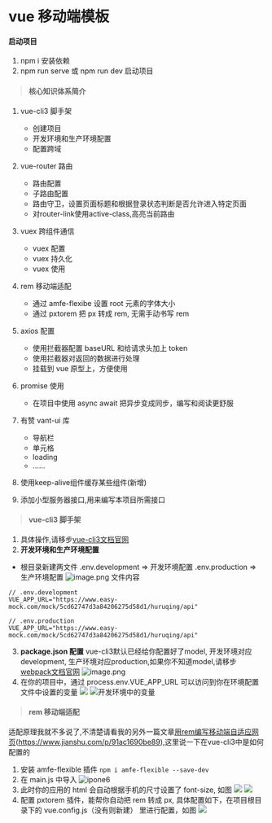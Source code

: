 # vue 移动端模板

#### 启动项目
1. npm i 安装依赖
1. npm run serve 或 npm run dev 启动项目



>#### 核心知识体系简介

1. vue-cli3 脚手架
    * 创建项目
    * 开发环境和生产环境配置
    * 配置跨域

2. vue-router 路由
    * 路由配置
    * 子路由配置
    * 路由守卫，设置页面标题和根据登录状态判断是否允许进入特定页面
    * 对router-link使用active-class,高亮当前路由

3. vuex 跨组件通信
    * vuex 配置
    * vuex 持久化
    * vuex 使用

4. rem 移动端适配
    * 通过 amfe-flexibe 设置 root 元素的字体大小
    * 通过 pxtorem 把 px 转成 rem, 无需手动书写 rem

5. axios 配置
    * 使用拦截器配置 baseURL 和给请求头加上 token
    * 使用拦截器对返回的数据进行处理
    * 挂载到 vue 原型上，方便使用

6. promise 使用

    * 在项目中使用 async await 把异步变成同步，编写和阅读更舒服

7. 有赞 vant-ui 库
    * 导航栏
    * 单元格
    * loading
    * ......

8. 使用keep-alive组件缓存某些组件(新增)

9. 添加小型服务器接口,用来编写本项目所需接口



>####  vue-cli3 脚手架
1. 具体操作,请移步[vue-cli3文档官网]( [https://cli.vuejs.org/zh/guide/installation.html](https://links.jianshu.com/go?to=https%3A%2F%2Fcli.vuejs.org%2Fzh%2Fguide%2Finstallation.html)
)
2. **开发环境和生产环境配置**
  * 根目录新建两文件 .env.development => 开发环境配置  .env.production => 生产环境配置
![image.png](https://upload-images.jianshu.io/upload_images/7177443-4f2c42f1c1bc4439.png?imageMogr2/auto-orient/strip%7CimageView2/2/w/1240)
文件内容

```
// .env.development
VUE_APP_URL="https://www.easy-mock.com/mock/5cd62747d3a84206275d58d1/huruqing/api"
```

```
// .env.production
VUE_APP_URL="https://www.easy-mock.com/mock/5cd62747d3a84206275d58d1/huruqing/api"
```

3. **package.json 配置**
vue-cli3默认已经给你配置好了model, 开发环境对应development, 生产环境对应production,如果你不知道model,请移步[webpack文档官网]([https://www.webpackjs.com/](https://www.webpackjs.com/)
)
![image.png](https://upload-images.jianshu.io/upload_images/7177443-5e9e447da363cfca.png?imageMogr2/auto-orient/strip%7CimageView2/2/w/1240)
4. 在你的项目中，通过  process.env.VUE_APP_URL 可以访问到你在环境配置文件中设置的变量
![](https://upload-images.jianshu.io/upload_images/7177443-d585aa842e655950.png?imageMogr2/auto-orient/strip%7CimageView2/2/w/1240)
![开发环境中的变量](https://upload-images.jianshu.io/upload_images/7177443-02325513adfb846f.png?imageMogr2/auto-orient/strip%7CimageView2/2/w/1240)

>#### rem 移动端适配
适配原理我就不多说了,不清楚请看我的另外一篇文章[用rem编写移动端自适应网页](https://www.jianshu.com/p/91ac1690be89)(https://www.jianshu.com/p/91ac1690be89),这里说一下在vue-cli3中是如何配置的
1. 安装 amfe-flexible 插件 ```npm i amfe-flexible --save-dev```
2. 在 main.js 中导入
![ipone6](https://upload-images.jianshu.io/upload_images/7177443-05c1792eb5cfab79.png?imageMogr2/auto-orient/strip%7CimageView2/2/w/1240)
3. 此时你的应用的 html 会自动根据手机的尺寸设置了 font-size, 如图
![](https://upload-images.jianshu.io/upload_images/7177443-5ea467230b5426e0.png?imageMogr2/auto-orient/strip%7CimageView2/2/w/1240)
![](https://upload-images.jianshu.io/upload_images/7177443-ee3e3fda5ec57b39.png?imageMogr2/auto-orient/strip%7CimageView2/2/w/1240)
4. 配置 pxtorem 插件，能帮你自动把 rem 转成 px, 具体配置如下，在项目根目录下的 vue.config.js（没有则新建）
里进行配置，如图
![](https://upload-images.jianshu.io/upload_images/7177443-2b6e79201971d86d.png?imageMogr2/auto-orient/strip%7CimageView2/2/w/1240)




